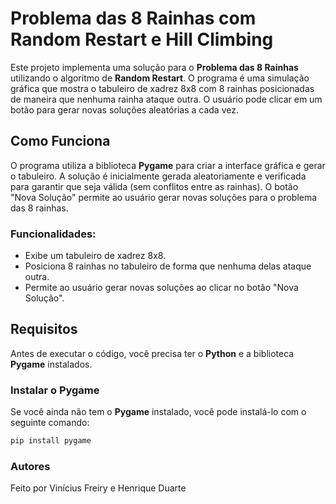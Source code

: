 # Problema das 8 Rainhas com Random Restart e Hill Climbing

Este projeto implementa uma solução para o **Problema das 8 Rainhas** utilizando o algoritmo de **Random Restart**. O programa é uma simulação gráfica que mostra o tabuleiro de xadrez 8x8 com 8 rainhas posicionadas de maneira que nenhuma rainha ataque outra. O usuário pode clicar em um botão para gerar novas soluções aleatórias a cada vez.

## Como Funciona

O programa utiliza a biblioteca **Pygame** para criar a interface gráfica e gerar o tabuleiro. A solução é inicialmente gerada aleatoriamente e verificada para garantir que seja válida (sem conflitos entre as rainhas). O botão "Nova Solução" permite ao usuário gerar novas soluções para o problema das 8 rainhas.

### Funcionalidades:
- Exibe um tabuleiro de xadrez 8x8.
- Posiciona 8 rainhas no tabuleiro de forma que nenhuma delas ataque outra.
- Permite ao usuário gerar novas soluções ao clicar no botão "Nova Solução".

## Requisitos

Antes de executar o código, você precisa ter o **Python** e a biblioteca **Pygame** instalados.

### Instalar o Pygame

Se você ainda não tem o **Pygame** instalado, você pode instalá-lo com o seguinte comando:

```bash
pip install pygame
```

### Autores

Feito por Vinícius Freiry e Henrique Duarte
